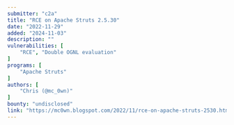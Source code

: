 ```yaml
---
submitter: "c2a"
title: "RCE on Apache Struts 2.5.30"
date: "2022-11-29"
added: "2024-11-03"
description: ""
vulnerabilities: [
    "RCE", "Double OGNL evaluation"
]
programs: [
    "Apache Struts"
]
authors: [
    "Chris (@mc_0wn)"
]
bounty: "undisclosed"
link: "https://mc0wn.blogspot.com/2022/11/rce-on-apache-struts-2530.html"
---
```




